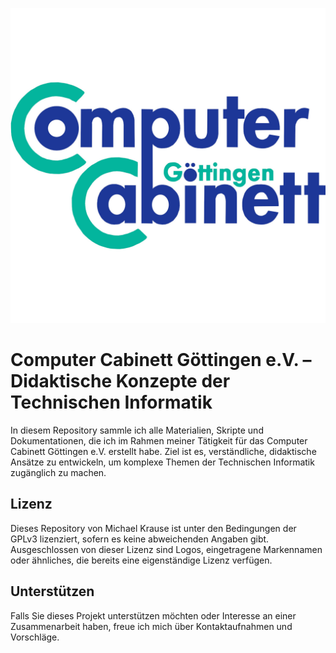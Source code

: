 ![Computer Cabinett Göttingen e.V. Logo](./CCG_Logo.jpg)

# Computer Cabinett Göttingen e.V. – Didaktische Konzepte der Technischen Informatik

In diesem Repository sammle ich alle Materialien, Skripte und Dokumentationen, die ich im Rahmen meiner Tätigkeit für das Computer Cabinett Göttingen e.V. erstellt habe. Ziel ist es, verständliche, didaktische Ansätze zu entwickeln, um komplexe Themen der Technischen Informatik zugänglich zu machen.


## Lizenz
Dieses Repository von Michael Krause ist unter den Bedingungen der GPLv3 lizenziert, sofern es keine abweichenden Angaben gibt. Ausgeschlossen von dieser Lizenz sind Logos, eingetragene Markennamen oder ähnliches, die bereits eine eigenständige Lizenz verfügen.



## Unterstützen

Falls Sie dieses Projekt unterstützen möchten oder Interesse an einer Zusammenarbeit haben, freue ich mich über Kontaktaufnahmen und Vorschläge.